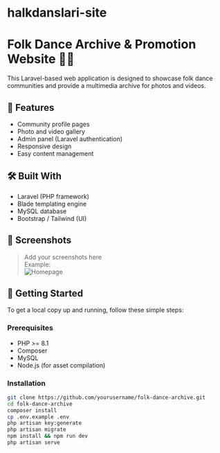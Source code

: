 # halkdanslari-site
# Folk Dance Archive & Promotion Website 💃🕺

This Laravel-based web application is designed to showcase folk dance communities and provide a multimedia archive for photos and videos.

## 🎯 Features

- Community profile pages
- Photo and video gallery
- Admin panel (Laravel authentication)
- Responsive design
- Easy content management

## 🛠️ Built With

- Laravel (PHP framework)
- Blade templating engine
- MySQL database
- Bootstrap / Tailwind (UI)

## 📸 Screenshots

> Add your screenshots here  
> Example:  
> ![Homepage](public/images/homepage.png)

## 🚀 Getting Started

To get a local copy up and running, follow these simple steps:

### Prerequisites

- PHP >= 8.1
- Composer
- MySQL
- Node.js (for asset compilation)

### Installation

```bash
git clone https://github.com/yourusername/folk-dance-archive.git
cd folk-dance-archive
composer install
cp .env.example .env
php artisan key:generate
php artisan migrate
npm install && npm run dev
php artisan serve
